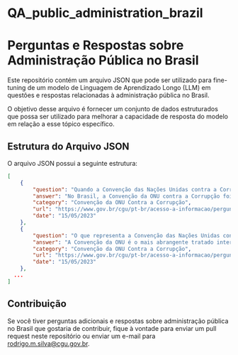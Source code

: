 # QA_public_administration_brazil

# Perguntas e Respostas sobre Administração Pública no Brasil

Este repositório contém um arquivo JSON que pode ser utilizado para fine-tuning de um modelo de Linguagem de Aprendizado Longo (LLM) em questões e respostas relacionadas à administração pública no Brasil. 

O objetivo desse arquivo é fornecer um conjunto de dados estruturados que possa ser utilizado para melhorar a capacidade de resposta do modelo em relação a esse tópico específico.

## Estrutura do Arquivo JSON

O arquivo JSON possui a seguinte estrutura:

```json
[
    {
        "question": "Quando a Convenção das Nações Unidas contra a Corrupção foi aprovada no Brasil?",
        "answer": "No Brasil, a Convenção da ONU contra a Corrupção foi ratificada pelo  Decreto Legislativo nº 348, de 18 de maio de 2005, e promulgada pelo  Decreto Presidencial nº 5.687, de 31 de janeiro de 2006.",
        "category": "Convenção da ONU Contra a Corrupção",
        "url": "https://www.gov.br/cgu/pt-br/acesso-a-informacao/perguntas-frequentes/articulacao-internacional/convencao-da-onu#aprovacao",
        "date": "15/05/2023"
    },
    {
        "question": "O que representa a Convenção das Nações Unidas contra a Corrupção?",
        "answer": "A Convenção da ONU é o mais abrangente tratado internacional sobre prevenção e combate à corrupção. Ela é o maior instrumento internacional juridicamente vinculante, dessa forma, obriga os Estados Partes que a ratificaram a cumprir os seus dispositivos, sob pena de serem pressionados pela comunidade internacional. Pelo seu caráter global, a Convenção demonstra a preocupação em torno do problema da corrupção. Além disso, a partir da ratificação da Convenção pelo Brasil, ela ingressa no ordenamento jurídico como lei ordinária, ou seja, a partir desse momento, torna-se lei interna brasileira, exceto para as cláusulas de direito penal, e seu cumprimento é obrigatório por todos.",
        "category": "Convenção da ONU Contra a Corrupção",
        "url": "https://www.gov.br/cgu/pt-br/acesso-a-informacao/perguntas-frequentes/articulacao-internacional/convencao-da-onu#aprovacao",
        "date": "15/05/2023"
    },
  ...
]
```

## Contribuição

Se você tiver perguntas adicionais e respostas sobre administração pública no Brasil que gostaria de contribuir, fique à vontade para enviar um pull request neste repositório ou enviar um e-mail para rodrigo.m.silva@cgu.gov.br.
